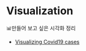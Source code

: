 # Visualization
📊만들어 보고 싶은 시각화 정리

- [Visualizing Covid19 cases](https://github.com/happyhillll/Visualization/tree/main/Tableau%F0%9F%93%9A/Visualizing%20Covid%2019%20cases)
